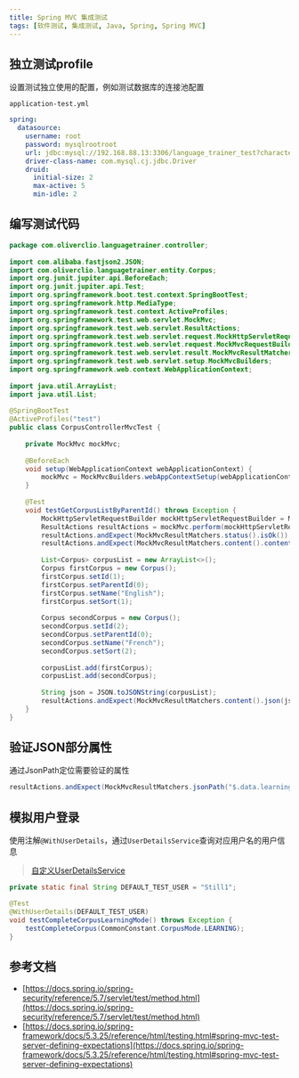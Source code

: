 ```yaml
---
title: Spring MVC 集成测试
tags: [软件测试, 集成测试, Java, Spring, Spring MVC]
---
```


## 独立测试profile

设置测试独立使用的配置，例如测试数据库的连接池配置

`application-test.yml`

```yaml
spring:  
  datasource:  
    username: root  
    password: mysqlrootroot  
    url: jdbc:mysql://192.168.88.13:3306/language_trainer_test?characterEncoding=utf-8&useSSL=true&serverTimeZone=Asia/Shanghai  
    driver-class-name: com.mysql.cj.jdbc.Driver  
    druid:  
      initial-size: 2  
      max-active: 5  
      min-idle: 2
```

## 编写测试代码

```java
package com.oliverclio.languagetrainer.controller;  
  
import com.alibaba.fastjson2.JSON;  
import com.oliverclio.languagetrainer.entity.Corpus;  
import org.junit.jupiter.api.BeforeEach;  
import org.junit.jupiter.api.Test;  
import org.springframework.boot.test.context.SpringBootTest;  
import org.springframework.http.MediaType;  
import org.springframework.test.context.ActiveProfiles;  
import org.springframework.test.web.servlet.MockMvc;  
import org.springframework.test.web.servlet.ResultActions;  
import org.springframework.test.web.servlet.request.MockHttpServletRequestBuilder;  
import org.springframework.test.web.servlet.request.MockMvcRequestBuilders;  
import org.springframework.test.web.servlet.result.MockMvcResultMatchers;  
import org.springframework.test.web.servlet.setup.MockMvcBuilders;  
import org.springframework.web.context.WebApplicationContext;  
  
import java.util.ArrayList;  
import java.util.List;  
  
@SpringBootTest  
@ActiveProfiles("test")  
public class CorpusControllerMvcTest {  
  
    private MockMvc mockMvc;  
  
    @BeforeEach  
    void setup(WebApplicationContext webApplicationContext) {  
        mockMvc = MockMvcBuilders.webAppContextSetup(webApplicationContext).build();  
    }  
  
    @Test  
    void testGetCorpusListByParentId() throws Exception {  
        MockHttpServletRequestBuilder mockHttpServletRequestBuilder = MockMvcRequestBuilders.get("/corpus").param("parentId", "0");  
        ResultActions resultActions = mockMvc.perform(mockHttpServletRequestBuilder);  
        resultActions.andExpect(MockMvcResultMatchers.status().isOk());  
        resultActions.andExpect(MockMvcResultMatchers.content().contentType(MediaType.APPLICATION_JSON));  
  
        List<Corpus> corpusList = new ArrayList<>();  
        Corpus firstCorpus = new Corpus();  
        firstCorpus.setId(1);  
        firstCorpus.setParentId(0);  
        firstCorpus.setName("English");  
        firstCorpus.setSort(1);  
  
        Corpus secondCorpus = new Corpus();  
        secondCorpus.setId(2);  
        secondCorpus.setParentId(0);  
        secondCorpus.setName("French");  
        secondCorpus.setSort(2);  
  
        corpusList.add(firstCorpus);  
        corpusList.add(secondCorpus);  
  
        String json = JSON.toJSONString(corpusList);  
        resultActions.andExpect(MockMvcResultMatchers.content().json(json));  
    }  
}
```

## 验证JSON部分属性

通过JsonPath定位需要验证的属性

```java
resultActions.andExpect(MockMvcResultMatchers.jsonPath("$.data.learningCount").value(2));
```

## 模拟用户登录

使用注解`@WithUserDetails`，通过`UserDetailsService`查询对应用户名的用户信息

> [自定义UserDetailsService](https://blog.oliverclio.com/2023/02/09/Spring-Security%E5%90%8C%E6%97%B6%E6%94%AF%E6%8C%81%E7%94%A8%E6%88%B7%E5%90%8D%E5%AF%86%E7%A0%81%E7%99%BB%E5%BD%95%E5%92%8COAuth%E7%99%BB%E5%BD%95.html#%E8%87%AA%E5%AE%9A%E4%B9%89%E7%94%A8%E6%88%B7%E4%BF%A1%E6%81%AF%E6%9C%8D%E5%8A%A1)

```java
private static final String DEFAULT_TEST_USER = "Still1";

@Test  
@WithUserDetails(DEFAULT_TEST_USER)  
void testCompleteCorpusLearningMode() throws Exception {  
    testCompleteCorpus(CommonConstant.CorpusMode.LEARNING);  
}
```

## 参考文档

* [https://docs.spring.io/spring-security/reference/5.7/servlet/test/method.html](https://docs.spring.io/spring-security/reference/5.7/servlet/test/method.html)
* [https://docs.spring.io/spring-framework/docs/5.3.25/reference/html/testing.html#spring-mvc-test-server-defining-expectations](https://docs.spring.io/spring-framework/docs/5.3.25/reference/html/testing.html#spring-mvc-test-server-defining-expectations)